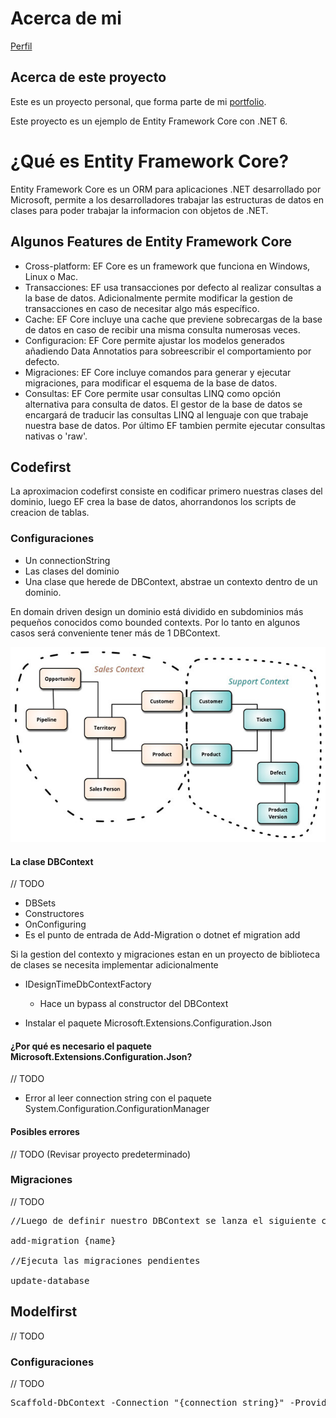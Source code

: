 # Acerca de mi 
[Perfil](https://github.com/pabloMoron/profile)

## Acerca de este proyecto
Este es un proyecto personal, que forma parte de mi [portfolio](https://github.com/pabloMoron/profile#portfolio-personal).

Este proyecto es un ejemplo de Entity Framework Core con .NET 6.

# ¿Qué es Entity Framework Core?

Entity Framework Core es un ORM para aplicaciones .NET desarrollado por Microsoft, permite a los desarrolladores trabajar las estructuras de datos en clases para poder trabajar la informacion con objetos de .NET.

## Algunos Features de Entity Framework Core

- Cross-platform: EF Core es un framework que funciona en Windows, Linux o Mac.
- Transacciones: EF usa transacciones por defecto al realizar consultas a la base de datos. Adicionalmente permite modificar la gestion de transacciones en caso de necesitar algo más específico.
- Cache: EF Core incluye una cache que previene sobrecargas de la base de datos en caso de recibir una misma consulta numerosas veces.
- Configuracion: EF Core permite ajustar los modelos generados añadiendo Data Annotatios para sobreescribir el comportamiento por defecto.
- Migraciones: EF Core incluye comandos para generar y ejecutar migraciones, para modificar el esquema de la base de datos.
- Consultas: EF Core permite usar consultas LINQ como opción alternativa para consulta de datos. El gestor de la base de datos se encargará de traducir las consultas LINQ al lenguaje con que trabaje nuestra base de datos. Por último EF tambien permite ejecutar consultas nativas o 'raw'.


## Codefirst
La aproximacion codefirst consiste en codificar primero nuestras clases del dominio, luego EF crea la base de datos, ahorrandonos los scripts de creacion de tablas. 


### Configuraciones
- Un connectionString
- Las clases del dominio
- Una clase que herede de DBContext, abstrae un contexto dentro de un dominio.

En domain driven design un dominio está dividido en subdominios más pequeños conocidos como bounded contexts. Por lo tanto en algunos casos será conveniente tener más de 1 DBContext.

![](./Images/context_ddd.jpg)

#### La clase DBContext
// TODO

- DBSets
- Constructores
- OnConfiguring
- Es el punto de entrada de Add-Migration o dotnet ef migration add

Si la gestion del contexto y migraciones estan en un proyecto de biblioteca de clases se necesita implementar adicionalmente

- IDesignTimeDbContextFactory
    - Hace un bypass al constructor del DBContext


- Instalar el paquete Microsoft.Extensions.Configuration.Json

#### ¿Por qué es necesario el paquete Microsoft.Extensions.Configuration.Json?
 // TODO

 - Error al leer connection string con el paquete System.Configuration.ConfigurationManager 

#### Posibles errores
// TODO
(Revisar proyecto predeterminado)
### Migraciones
// TODO
<pre>
//Luego de definir nuestro DBContext se lanza el siguiente comando, que toma nuestro DBContext y lo traduce a una clase de tipo Migration

add-migration {name}

//Ejecuta las migraciones pendientes

update-database
</pre>

## Modelfirst

// TODO

### Configuraciones
// TODO
<pre>
Scaffold-DbContext -Connection "{connection_string}" -Provider "Microsoft.EntityFrameworkCore.SQLServer" -outputdir {directorio_salida} -context {context}
</pre>
